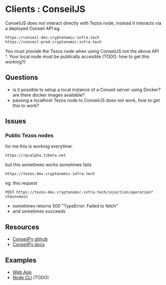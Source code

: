 Clients : ConseilJS
===

ConseilJS does not interact directly with Tezos node,
instead it interacts via a deployed Conseil API eg.

```
https://conseil-dev.cryptonomic-infra.tech
https://conseil-prod.cryptonomic-infra.tech  
```

You must provide the Tezos node when using ConseilJS not the above API ^.
Your local node must be publically accesible (TODO: how to get this working?)

Questions
---

 - is it possible to setup a local instance of a Conseil server using Docker? are there docker images available?
 - passing a localhost Tezos node to ConseilJS does not work, how to get this to work?

Issues
---

### Public Tezos nodes
for me this is working everytime:
```
https://rpcalpha.tzbeta.net
```
but this sometimes works sometimes fails
```
https://tezos-dev.cryptonomic-infra.tech
```
eg. this request
```
POST https://tezos-dev.cryptonomic-infra.tech/injection/operation?chain=main
```
 - sometimes returns 500 "TypeError: Failed to fetch"
 - and sometimes succeeds

Resources
---

 - [ConseilPy github](https://github.com/Cryptonomic/ConseilJS)
 - [ConseilPy docs](https://cryptonomic.github.io/ConseilJS)

Examples
---

 - [Web App](clients-conseiljs-webapp.md)
 - [Node CLI](clients-conseiljs-node-cli.md) (TODO)
